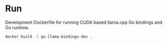 # Run

Development Dockerfile for running CUDA based llama.cpp Go bindings and Go runtime.

```bash
docker build -t go-llama-bindings-dev .
```